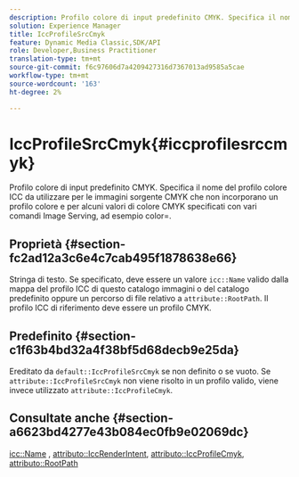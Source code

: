 ```yaml
---
description: Profilo colore di input predefinito CMYK. Specifica il nome del profilo colore ICC da utilizzare per le immagini sorgente CMYK che non incorporano un profilo colore e per alcuni valori di colore CMYK specificati con vari comandi Image Serving, ad esempio color=.
solution: Experience Manager
title: IccProfileSrcCmyk
feature: Dynamic Media Classic,SDK/API
role: Developer,Business Practitioner
translation-type: tm+mt
source-git-commit: f6c97606d7a4209427316d7367013ad9585a5cae
workflow-type: tm+mt
source-wordcount: '163'
ht-degree: 2%

---
```



# IccProfileSrcCmyk{#iccprofilesrccmyk}

Profilo colore di input predefinito CMYK. Specifica il nome del profilo colore ICC da utilizzare per le immagini sorgente CMYK che non incorporano un profilo colore e per alcuni valori di colore CMYK specificati con vari comandi Image Serving, ad esempio color=.

## Proprietà {#section-fc2ad12a3c6e4c7cab495f1878638e66}

Stringa di testo. Se specificato, deve essere un valore `icc::Name` valido dalla mappa del profilo ICC di questo catalogo immagini o del catalogo predefinito oppure un percorso di file relativo a `attribute::RootPath`. Il profilo ICC di riferimento deve essere un profilo CMYK.

## Predefinito {#section-c1f63b4bd32a4f38bf5d68decb9e25da}

Ereditato da `default::IccProfileSrcCmyk` se non definito o se vuoto. Se `attribute::IccProfileSrcCmyk` non viene risolto in un profilo valido, viene invece utilizzato `attribute::IccProfileCmyk`.

## Consultate anche {#section-a6623bd4277e43b084ec0fb9e02069dc}

[icc::Name](../../../../../is-api/image-catalog/image-serving-api-ref/c-image-catalog-reference/c-icc-profile-map-reference/r-name-icc.md#reference-9e7d3c8e35434981a3dfac66b8946cbe) ,  [attributo::IccRenderIntent](../../../../../is-api/image-catalog/image-serving-api-ref/c-image-catalog-reference/c-attributes-reference/r-iccrenderintent.md#reference-012f207f28bd4406a5368d23ed95a51f),  [attributo::IccProfileCmyk](../../../../../is-api/image-catalog/image-serving-api-ref/c-image-catalog-reference/c-attributes-reference/r-iccprofilecmyk.md#reference-db89f9dac33e447cadb359ec1ba27ee0),  [attributo::RootPath](../../../../../is-api/image-catalog/image-serving-api-ref/c-image-catalog-reference/c-attributes-reference/r-rootpath.md#reference-17d57e5967be403b8408fa7214017494)
